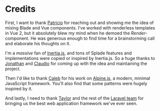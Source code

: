 # Credits

First, I want to thank [Patricio](https://twitter.com/ijpatricio) for reaching out and showing me the idea of mixing Blade and Vue components. I've worked with renderless templates in Vue 2, but it absolutely blew my mind when he demoed the *Render*-component. He was generous enough to find time for a brainstorming call and elaborate his thoughts on it.

I'm a *massive* fan of [Inertia.js](https://inertiajs.com), and tons of Splade features and implementations were copied or inspired by Inertia.js. So a huge thanks to [Jonathan](https://twitter.com/reinink) and [Claudio](https://twitter.com/claudiodekker) for coming up with the idea and maintaining the project.

Then I'd like to thank [Caleb](https://twitter.com/calebporzio) for his work on [Alpine.js](https://alpinejs.dev), a modern, minimal JavaScript framework. You'll also find that some patterns were hugely inspired by it.

And lastly, I need to thank [Taylor](https://twitter.com/taylorotwell) and the rest of the [Laravel team](https://laravel.com/team) for bringing us the best web application framework we've ever seen.